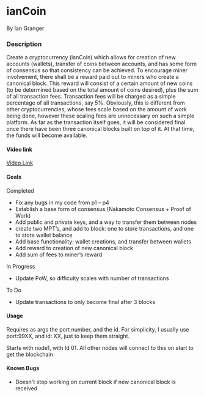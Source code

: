 # ianCoin
By Ian Granger

### Description ###
Create a cryptocurrency (ianCoin) which allows for creation of new accounts (wallets), transfer of coins between accounts, and has some form of consensus so that consistency can be achieved. To encourage miner involvement, there shall be a reward paid out to miners who create a canonical block. This reward will consist of a certain amount of new coins (to be determined based on the total amount of coins desired), plus the sum of all transaction fees. Transaction fees will be charged as a simple percentage of all transactions, say 5%. Obviously, this is different from other cryptocurrencies, whose fees scale based on the amount of work being done, however these scaling fees are unnecessary on such a simple platform. As far as the transaction itself goes, it will be considered final once there have been three canonical blocks built on top of it. At that time, the funds will become available.

#### Video link ####

[Video Link](https://youtu.be/jetXXRv-OMI "IanCoin")


#### Goals ####
Completed
* Fix any bugs in my code from p1 – p4
* Establish a base form of consensus (Nakamoto Consensus + Proof of Work)
* Add public and private keys, and a way to transfer them between nodes
* create two MPT’s, and add to block: one to store transactions, and one to store wallet balance
* Add base functionality: wallet creations, and transfer between wallets
* Add reward to creation of new canonical block
* Add sum of fees to miner’s reward

In Progress
* Update PoW, so difficulty scales with number of transactions

To Do
* Update transactions to only become final after 3 blocks



#### Usage ####
Requires as args the port number, and the id. For simplicity, I usually use port:99XX, and id: XX, just to keep them straight.

Starts with node1, with Id 01. All other nodes will connect to this on start to get the blockchain

#### Known Bugs ####
* Doesn't stop working on current block if new canonical block is received
